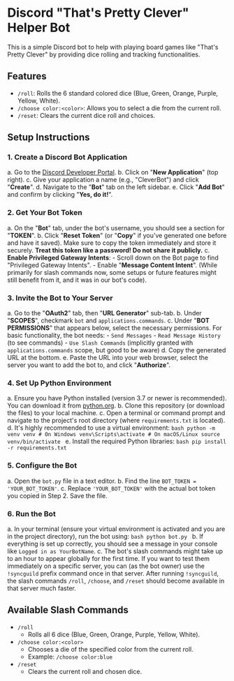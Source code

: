 # Discord "That's Pretty Clever" Helper Bot

This is a simple Discord bot to help with playing board games like "That's Pretty Clever" by providing dice rolling and tracking functionalities.

## Features

- `/roll`: Rolls the 6 standard colored dice (Blue, Green, Orange, Purple, Yellow, White).
- `/choose color:<color>`: Allows you to select a die from the current roll.
- `/reset`: Clears the current dice roll and choices.

## Setup Instructions

### 1. Create a Discord Bot Application

   a. Go to the [Discord Developer Portal](https://discord.com/developers/applications).
   b. Click on "**New Application**" (top right).
   c. Give your application a name (e.g., "CleverBot") and click "**Create**".
   d. Navigate to the "**Bot**" tab on the left sidebar.
   e. Click "**Add Bot**" and confirm by clicking "**Yes, do it!**".

### 2. Get Your Bot Token

   a. On the "**Bot**" tab, under the bot's username, you should see a section for "**TOKEN**".
   b. Click "**Reset Token**" (or "**Copy**" if you've generated one before and have it saved). Make sure to copy the token immediately and store it securely. **Treat this token like a password! Do not share it publicly.**
   c. **Enable Privileged Gateway Intents**:
      - Scroll down on the Bot page to find "Privileged Gateway Intents".
      - Enable "**Message Content Intent**". (While primarily for slash commands now, some setups or future features might still benefit from it, and it was in our bot's code).

### 3. Invite the Bot to Your Server

   a. Go to the "**OAuth2**" tab, then "**URL Generator**" sub-tab.
   b. Under "**SCOPES**", checkmark `bot` and `applications.commands`.
   c. Under "**BOT PERMISSIONS**" that appears below, select the necessary permissions. For basic functionality, the bot needs:
      - `Send Messages`
      - `Read Message History` (to see commands)
      - `Use Slash Commands` (implicitly granted with `applications.commands` scope, but good to be aware)
   d. Copy the generated URL at the bottom.
   e. Paste the URL into your web browser, select the server you want to add the bot to, and click "**Authorize**".

### 4. Set Up Python Environment

   a. Ensure you have Python installed (version 3.7 or newer is recommended). You can download it from [python.org](https://www.python.org/).
   b. Clone this repository (or download the files) to your local machine.
   c. Open a terminal or command prompt and navigate to the project's root directory (where `requirements.txt` is located).
   d. It's highly recommended to use a virtual environment:
      ```bash
      python -m venv venv
      # On Windows
      venv\Scripts\activate
      # On macOS/Linux
      source venv/bin/activate
      ```
   e. Install the required Python libraries:
      ```bash
      pip install -r requirements.txt
      ```

### 5. Configure the Bot

   a. Open the `bot.py` file in a text editor.
   b. Find the line `BOT_TOKEN = 'YOUR_BOT_TOKEN'`.
   c. Replace `'YOUR_BOT_TOKEN'` with the actual bot token you copied in Step 2. Save the file.

### 6. Run the Bot

   a. In your terminal (ensure your virtual environment is activated and you are in the project directory), run the bot using:
      ```bash
      python bot.py
      ```
   b. If everything is set up correctly, you should see a message in your console like `Logged in as YourBotName`.
   c. The bot's slash commands might take up to an hour to appear globally for the first time. If you want to test them immediately on a specific server, you can (as the bot owner) use the `!syncguild` prefix command once in that server. After running `!syncguild`, the slash commands `/roll`, `/choose`, and `/reset` should become available in that server much faster.

## Available Slash Commands

-   `/roll`
    -   Rolls all 6 dice (Blue, Green, Orange, Purple, Yellow, White).
-   `/choose color:<color>`
    -   Chooses a die of the specified color from the current roll.
    -   Example: `/choose color:blue`
-   `/reset`
    -   Clears the current roll and chosen dice.
